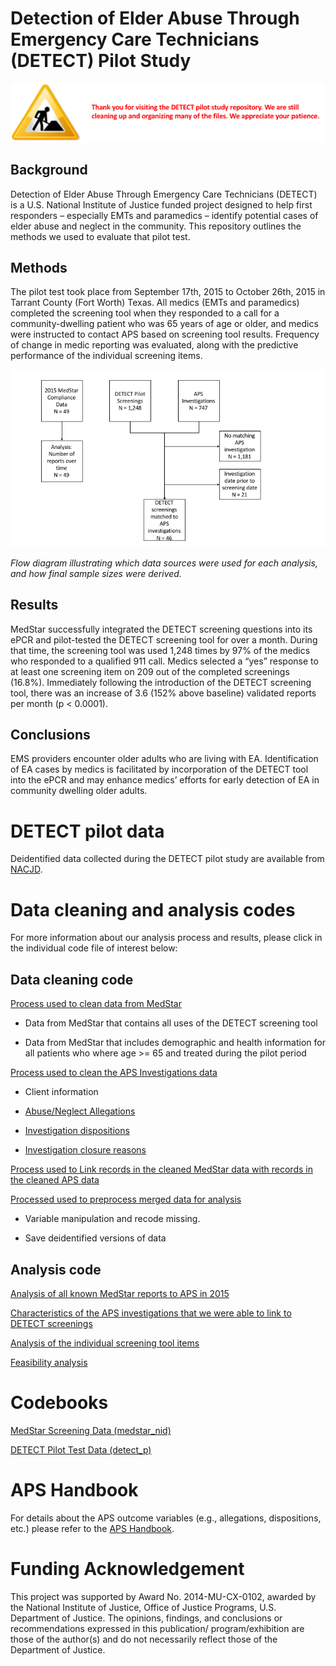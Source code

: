 # Detection of Elder Abuse Through Emergency Care Technicians (DETECT) Pilot Study

![](images/detect_under_construction.png)

## Background

Detection of Elder Abuse Through Emergency Care Technicians (DETECT) is a U.S. National Institute of Justice funded project designed to help first responders – especially EMTs and paramedics – identify potential cases of elder abuse and neglect in the community. This repository outlines the methods we used to evaluate that pilot test.

## Methods

The pilot test took place from September 17th, 2015 to October 26th, 2015 in Tarrant County (Fort Worth) Texas. All medics (EMTs and paramedics) completed the screening tool when they responded to a call for a community-dwelling patient who was 65 years of age or older, and medics were instructed to contact APS based on screening tool results. Frequency of change in medic reporting was evaluated, along with the predictive performance of the individual screening items.

![](images/flow_diagram.png)

_Flow diagram illustrating which data sources were used for each analysis, and how final sample sizes were derived._

## Results

MedStar successfully integrated the DETECT screening questions into its ePCR and pilot-tested the DETECT screening tool for over a month. During that time, the screening tool was used 1,248 times by 97% of the medics who responded to a qualified 911 call. Medics selected a “yes” response to at least one screening item on 209 out of the completed screenings (16.8%). Immediately following the introduction of the DETECT screening tool, there was an increase of 3.6 (152% above baseline) validated reports per month (p < 0.0001).

## Conclusions

EMS providers encounter older adults who are living with EA. Identification of EA cases by medics is facilitated by incorporation of the DETECT tool into the ePCR and may enhance medics’ efforts for early detection of EA in community dwelling older adults.


# DETECT pilot data

Deidentified data collected during the DETECT pilot study are available from [NACJD](https://www.icpsr.umich.edu/icpsrweb/content/NACJD/index.html).


# Data cleaning and analysis codes

For more information about our analysis process and results, please click in the individual code file of interest below:


## Data cleaning code

[Process used to clean data from MedStar](https://rawgit.com/brad-cannell/detect_pilot_test/master/markdown/data_01_clean_medstar.nb.html)

* Data from MedStar that contains all uses of the DETECT screening tool

* Data from MedStar that includes demographic and health information for all patients who where age >= 65 and treated during the pilot period

[Process used to clean the APS Investigations data](https://rawgit.com/brad-cannell/detect_pilot_test/master/markdown/data_02_clean_aps.nb.html)

* Client information

* [Abuse/Neglect Allegations](http://www.dfps.state.tx.us/handbooks/APS/Files/APS_pg_1340.asp#APS_1340)

* [Investigation dispositions](http://www.dfps.state.tx.us/handbooks/APS/Files/APS_pg_2700.asp#APS_2700)

* [Investigation closure reasons](http://www.dfps.state.tx.us/handbooks/APS/Files/APS_pg_2800.asp#APS_2900)

[Process used to Link records in the cleaned MedStar data with records in the cleaned APS data](https://rawgit.com/brad-cannell/detect_pilot_test/master/markdown/data_merge_medstar_aps.nb.html)

[Processed used to preprocess merged data for analysis](https://rawgit.com/brad-cannell/detect_pilot_test/master/markdown/data_preprocess_merged_for_analysis.nb.html)

* Variable manipulation and recode missing.

* Save deidentified versions of data    


## Analysis code

[Analysis of all known MedStar reports to APS in 2015](https://rawgit.com/brad-cannell/detect_pilot_test/master/markdown/data_and_analysis_medstar_reports_to_aps_2015.nb.html)

[Characteristics of the APS investigations that we were able to link to DETECT screenings]()

[Analysis of the individual screening tool items]()

[Feasibility analysis]()


# Codebooks

[MedStar Screening Data (medstar\_nid)]()

[DETECT Pilot Test Data (detect\_p)]()


# APS Handbook

For details about the APS outcome variables (e.g., allegations, dispositions, etc.) please refer to the [APS Handbook](http://www.dfps.state.tx.us/handbooks/APS/).

# Funding Acknowledgement

This project was supported by Award No. 2014-MU-CX-0102, awarded by the National Institute of Justice, Office of Justice Programs, U.S. Department of Justice. The opinions, findings, and conclusions or recommendations expressed in this publication/ program/exhibition are those of the author(s) and do not necessarily reflect those of the Department of Justice.
